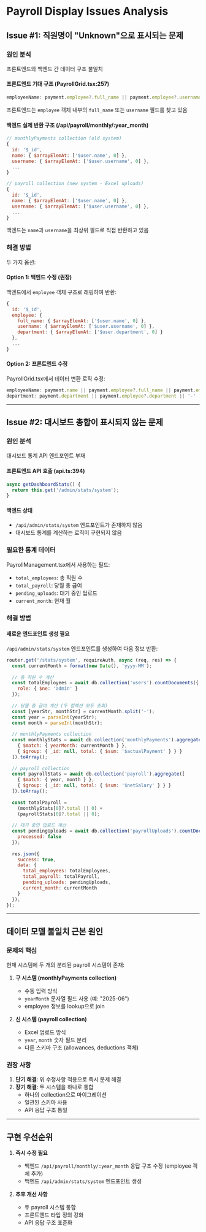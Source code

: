 # Payroll Display Issues Analysis

## Issue #1: 직원명이 "Unknown"으로 표시되는 문제

### 원인 분석
프론트엔드와 백엔드 간 데이터 구조 불일치

#### 프론트엔드 기대 구조 (PayrollGrid.tsx:257)
```typescript
employeeName: payment.employee?.full_name || payment.employee?.username || 'Unknown'
```
프론트엔드는 `employee` 객체 내부의 `full_name` 또는 `username` 필드를 찾고 있음

#### 백엔드 실제 반환 구조 (/api/payroll/monthly/:year_month)
```javascript
// monthlyPayments collection (old system)
{
  id: '$_id',
  name: { $arrayElemAt: ['$user.name', 0] },
  username: { $arrayElemAt: ['$user.username', 0] },
  ...
}

// payroll collection (new system - Excel uploads)  
{
  id: '$_id',
  name: { $arrayElemAt: ['$user.name', 0] },
  username: { $arrayElemAt: ['$user.username', 0] },
  ...
}
```
백엔드는 `name`과 `username`을 최상위 필드로 직접 반환하고 있음

### 해결 방법
두 가지 옵션:

#### Option 1: 백엔드 수정 (권장)
백엔드에서 `employee` 객체 구조로 래핑하여 반환:
```javascript
{
  id: '$_id',
  employee: {
    full_name: { $arrayElemAt: ['$user.name', 0] },
    username: { $arrayElemAt: ['$user.username', 0] },
    department: { $arrayElemAt: ['$user.department', 0] }
  },
  ...
}
```

#### Option 2: 프론트엔드 수정
PayrollGrid.tsx에서 데이터 변환 로직 수정:
```typescript
employeeName: payment.name || payment.employee?.full_name || payment.employee?.username || 'Unknown'
department: payment.department || payment.employee?.department || '-'
```

---

## Issue #2: 대시보드 총합이 표시되지 않는 문제

### 원인 분석
대시보드 통계 API 엔드포인트 부재

#### 프론트엔드 API 호출 (api.ts:394)
```typescript
async getDashboardStats() {
  return this.get('/admin/stats/system');
}
```

#### 백엔드 상태
- `/api/admin/stats/system` 엔드포인트가 존재하지 않음
- 대시보드 통계를 계산하는 로직이 구현되지 않음

### 필요한 통계 데이터
PayrollManagement.tsx에서 사용하는 필드:
- `total_employees`: 총 직원 수
- `total_payroll`: 당월 총 급여
- `pending_uploads`: 대기 중인 업로드
- `current_month`: 현재 월

### 해결 방법

#### 새로운 엔드포인트 생성 필요
`/api/admin/stats/system` 엔드포인트를 생성하여 다음 정보 반환:

```javascript
router.get('/stats/system', requireAuth, async (req, res) => {
  const currentMonth = format(new Date(), 'yyyy-MM');
  
  // 총 직원 수 계산
  const totalEmployees = await db.collection('users').countDocuments({
    role: { $ne: 'admin' }
  });
  
  // 당월 총 급여 계산 (두 컬렉션 모두 조회)
  const [yearStr, monthStr] = currentMonth.split('-');
  const year = parseInt(yearStr);
  const month = parseInt(monthStr);
  
  // monthlyPayments collection
  const monthlyStats = await db.collection('monthlyPayments').aggregate([
    { $match: { yearMonth: currentMonth } },
    { $group: { _id: null, total: { $sum: '$actualPayment' } } }
  ]).toArray();
  
  // payroll collection  
  const payrollStats = await db.collection('payroll').aggregate([
    { $match: { year, month } },
    { $group: { _id: null, total: { $sum: '$netSalary' } } }
  ]).toArray();
  
  const totalPayroll = 
    (monthlyStats[0]?.total || 0) + 
    (payrollStats[0]?.total || 0);
  
  // 대기 중인 업로드 계산
  const pendingUploads = await db.collection('payrollUploads').countDocuments({
    processed: false
  });
  
  res.json({
    success: true,
    data: {
      total_employees: totalEmployees,
      total_payroll: totalPayroll,
      pending_uploads: pendingUploads,
      current_month: currentMonth
    }
  });
});
```

---

## 데이터 모델 불일치 근본 원인

### 문제의 핵심
현재 시스템에 두 개의 분리된 payroll 시스템이 존재:

1. **구 시스템 (monthlyPayments collection)**
   - 수동 입력 방식
   - `yearMonth` 문자열 필드 사용 (예: "2025-06")
   - employee 정보를 lookup으로 join

2. **신 시스템 (payroll collection)**
   - Excel 업로드 방식
   - `year`, `month` 숫자 필드 분리
   - 다른 스키마 구조 (allowances, deductions 객체)

### 권장 사항
1. **단기 해결**: 위 수정사항 적용으로 즉시 문제 해결
2. **장기 해결**: 두 시스템을 하나로 통합
   - 하나의 collection으로 마이그레이션
   - 일관된 스키마 사용
   - API 응답 구조 통일

---

## 구현 우선순위

1. **즉시 수정 필요**
   - 백엔드 `/api/payroll/monthly/:year_month` 응답 구조 수정 (employee 객체 추가)
   - 백엔드 `/api/admin/stats/system` 엔드포인트 생성

2. **추후 개선 사항**
   - 두 payroll 시스템 통합
   - 프론트엔드 타입 정의 강화
   - API 응답 구조 표준화